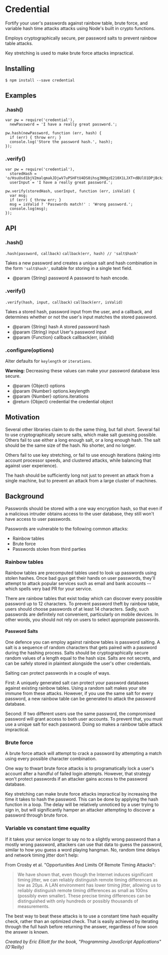 # Credential

Fortify your user's passwords against rainbow table, brute force, and variable hash time attacks attacks using Node's built in crypto functions.

Employs cryptographically secure, per password salts to prevent rainbow table attacks.

Key stretching is used to make brute force attacks impractical.

## Installing

```
$ npm install --save credential
```

## Examples

### .hash()

```
var pw = require('credential'),
  newPassword = 'I have a really great password.';

pw.hash(newPassword, function (err, hash) {
  if (err) { throw err; }
  console.log('Store the password hash.', hash);
});
```

### .verify()

```
var pw = require('credential'),
  storedHash = 'o/HsuUsd1bjV2malqmakJDjwV7uPSHFtU4DS0ihsg3N9gzE210X1LJXT+dBUlO1DPjBckiWgwP680C89IKRxlQW0$pdkrKzyYRQLm07ZyU5T0wJS4FaxPQLg2j29XMF4ptY8hYH+eQ0XQDY89mdKFHBPZF5D6NDeynXqd2dhS7nDeaN7p',
  userInput = 'I have a really great password.';

pw.verify(storedHash, userInput, function (err, isValid) {
  var msg;
  if (err) { throw err; }
  msg = isValid ? 'Passwords match!' : 'Wrong password.';
  console.log(msg);
});
```

## API

### .hash()

`.hash(password, callback)`
`callback(err, hash) // 'salt$hash'`

Takes a new password and creates a unique salt and hash combination in the form `'salt$hash'`, suitable for storing in a single text field.

* @param {String} password  A password to hash encode.


### .verify()

`.verify(hash, input, callback)`
`callback(err, isValid)`

Takes a stored hash, password input from the user, and a callback, and determines whether or not the user's input matches the stored password.

* @param  {String}   hash     A stored password hash
* @param  {String}   input    User's password input
* @param  {Function} callback callback(err, isValid)


### .configure(options)

Alter defaults for `keylength` or `iterations`.

**Warning:** Decreasing these values can make your password
database less secure.

* @param  {Object} options
* @param  {Number} options.keylength
* @param  {Number} options.iterations
* @return {Object} credential  the credential object


## Motivation

Several other libraries claim to do the same thing, but fall short. Several fail to use cryptographically secure salts, which make salt guessing possible. Others fail to use either a long enough salt, or a long enough hash. The salt should be the same size of the hash. No shorter, and no longer.

Others fail to use key stretching, or fail to use enough iterations (taking into account processor speeds, and clustered attacks, while balancing that against user experience).

The hash should be sufficiently long not just to prevent an attack from a single machine, but to prevent an attack from a large cluster of machines.

## Background

Passwords should be stored with a one way encryption hash, so that even if a malicious intruder obtains access to the user database, they still won't have access to user passwords.

Passwords are vulnerable to the following common attacks:

* Rainbow tables
* Brute force
* Passwords stolen from third parties

### Rainbow tables

Rainbow tables are precomputed tables used to look up passwords using stolen hashes. Once bad guys get their hands on user passwords, they'll attempt to attack popular services such as email and bank accounts -- which spells very bad PR for your service.

There are rainbow tables that exist today which can discover every possible password up to 12 characters. To prevent password theft by rainbow table, users should choose passwords of at least 14 characters. Sadly, such passwords are definitely not convenient, particularly on mobile devices. In other words, you should not rely on users to select appropriate passwords.


#### Password Salts

One defence you can employ against rainbow tables is password salting. A salt is a sequence of random characters that gets paired with a password during the hashing process. Salts should be cryptographically secure random values of a length equal to the hash size. Salts are not secrets, and can be safely stored in plaintext alongside the user's other credentials.

Salting can protect passwords in a couple of ways.

First: A uniquely generated salt can protect your password databases against existing rainbow tables. Using a random salt makes your site immune from these attacks. However, if you use the same salt for every password, a new rainbow table can be generated to attack the password database.

Second: If two different users use the same password, the compromised password will grant access to both user accounts. To prevent that, you must use a unique salt for each password. Doing so makes a rainbow table attack impractical.


### Brute force

A brute force attack will attempt to crack a password by attempting a match using every possible character combination.

One way to thwart brute force attacks is to programatically lock a user's account after a handful of failed login attempts. However, that strategy won't protect passwords if an attacker gains access to the password database.

Key stretching can make brute force attacks impractical by increasing the time it takes to hash the password. This can be done by applying the hash function in a loop. The delay will be relatively unnoticed by a user trying to sign in, but will significantly hamper an attacker attempting to discover a password through brute force.


### Variable vs constant time equality

If it takes your service longer to say no to a slightly wrong password than a mostly wrong password, attackers can use that data to guess the password, similar to how you guess a word playing hangman. No, random time delays and network timing jitter don't help:

From Crosby et al. "Opportunities And Limits Of Remote Timing Attacks":

> We have shown that, even though the Internet induces significant timing jitter, we can reliably distinguish remote timing differences as low as 20µs. A LAN environment has lower timing jitter, allowing us to reliably distinguish remote timing differences as small as 100ns (possibly even smaller). These precise timing differences can be distinguished with only hundreds or possibly thousands of measurements.

The best way to beat these attacks is to use a constant time hash equality check, rather than an optimized check. That is easily achieved by iterating through the full hash before returning the answer, regardless of how soon the answer is known.

*Created by Eric Elliott for the book, "Programming JavaScript Applications" (O'Reilly)*
